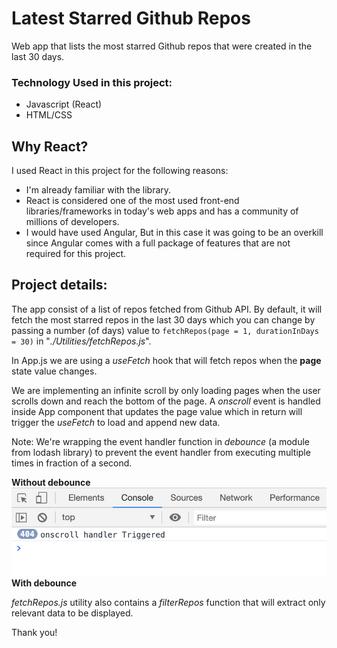 # Latest Starred Github Repos

Web app that lists the most starred Github repos that were created in the last 30 days.

### Technology Used in this project:
- Javascript (React)
- HTML/CSS

## Why React?
I used React in this project for the following reasons:
- I'm already familiar with the library.
- React is considered one of the most used front-end libraries/frameworks in today's web apps and has a community of millions of developers.
- I would have used Angular, But in this case it was going to be an overkill since Angular comes with a full package of features that are not required for this project.

## Project details:
The app consist of a list of repos fetched from Github API. By default, it will fetch the most starred repos in the last 30 days which you can change by passing a number (of days) value to `fetchRepos(page = 1, durationInDays = 30)` in "_./Utilities/fetchRepos.js_".

In App.js we are using a _useFetch_ hook that will fetch repos when the **page** state value changes.

We are implementing an infinite scroll by only loading pages when the user scrolls down and reach the bottom of the page. A _onscroll_ event is handled inside App component that updates the page value which in return will trigger the _useFetch_ to load and append new data.

Note: We're wrapping the event handler function in _debounce_ (a module from lodash library) to prevent the event handler from executing multiple times in fraction of a second.

**Without debounce**
![alt text](without_rebounce.png)
**With debounce**


_fetchRepos.js_ utility also contains a _filterRepos_ function that will extract only relevant data to be displayed.


Thank you!
